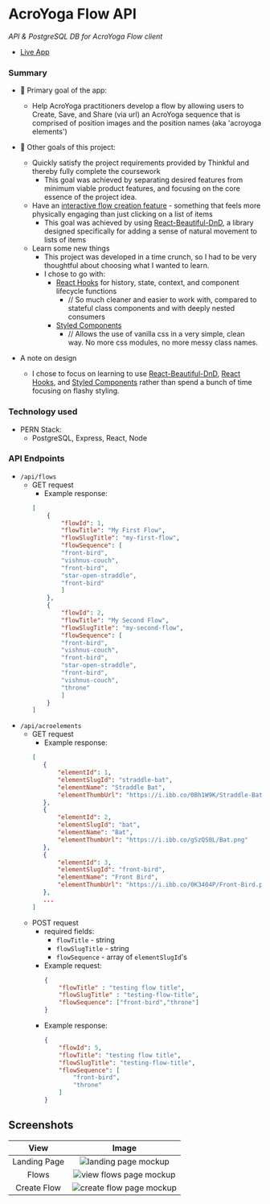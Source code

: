 # AcroYoga Flow API

_API & PostgreSQL DB for AcroYoga Flow client_

- [Live App](https://acroyoga-flow.vercel.app/)


### Summary
- 🎯 Primary goal of the app:
    - Help AcroYoga practitioners develop a flow by allowing users to Create, Save, and Share (via url) an AcroYoga sequence that is comprised of position images and the position names (aka 'acroyoga elements')

- 🎯 Other goals of this project:
    - Quickly satisfy the project requirements provided by Thinkful and thereby fully complete the coursework
        - This goal was achieved by separating desired features from minimum viable product features, and focusing on the core essence of the project idea.
    - Have an [interactive flow creation feature](https://acroyoga-flow.vercel.app/create/flow) - something that feels more physically engaging than just clicking on a list of items
        - This goal was achieved by using [React-Beautiful-DnD](https://www.npmjs.com/package/react-beautiful-dnd), a library designed specifically for adding a sense of natural movement to lists of items
    - Learn some new things
        - This project was developed in a time crunch, so I had to be very thoughtful about choosing what I wanted to learn.
        - I chose to go with: 
            - [React Hooks](https://reactjs.org/docs/hooks-intro.html) for history, state, context, and component lifecycle functions
                - // So much cleaner and easier to work with, compared to stateful class components and with deeply nested consumers
            - [Styled Components](https://styled-components.com/)
                - // Allows the use of vanilla css in a very simple, clean way. No more css modules, no more messy class names.

- A note on design
    - I chose to focus on learning to use [React-Beautiful-DnD](https://www.npmjs.com/package/react-beautiful-dnd), [React Hooks](https://reactjs.org/docs/hooks-intro.html), and [Styled Components](https://styled-components.com/) rather than spend a bunch of time focusing on flashy styling.
            
### Technology used

- PERN Stack: 
    - PostgreSQL, Express, React, Node

### API Endpoints
- `/api/flows`
    - GET request
        - Example response:
        ```json
        [
            {
                "flowId": 1,
                "flowTitle": "My First Flow",
                "flowSlugTitle": "my-first-flow",
                "flowSequence": [
                "front-bird",
                "vishnus-couch",
                "front-bird",
                "star-open-straddle",
                "front-bird"
                ]
            },
            {
                "flowId": 2,
                "flowTitle": "My Second Flow",
                "flowSlugTitle": "my-second-flow",
                "flowSequence": [
                "front-bird",
                "vishnus-couch",
                "front-bird",
                "star-open-straddle",
                "front-bird",
                "vishnus-couch",
                "throne"
                ]
            }
        ]
        ```
- `/api/acroelements`
    - GET request
         - Example response:
         ```json
         [
            {
                "elementId": 1,
                "elementSlugId": "straddle-bat",
                "elementName": "Straddle Bat",
                "elementThumbUrl": "https://i.ibb.co/0Bh1W9K/Straddle-Bat.png"
            },
            {
                "elementId": 2,
                "elementSlugId": "bat",
                "elementName": "Bat",
                "elementThumbUrl": "https://i.ibb.co/gSzQS0L/Bat.png"
            },
            {
                "elementId": 3,
                "elementSlugId": "front-bird",
                "elementName": "Front Bird",
                "elementThumbUrl": "https://i.ibb.co/0K3404P/Front-Bird.png"
            },
            ...
        ]
         ```
    - POST request
        - required fields:
            - `flowTitle` - string
            - `flowSlugTitle` - string
            - `flowSequence` - array of `elementSlugId`'s
        - Example request: 
            ```json
            {
                "flowTitle" : "testing flow title",
                "flowSlugTitle" : "testing-flow-title",
                "flowSequence": ["front-bird","throne"]
            }
            ```
        - Example response: 
            ```json
            {
                "flowId": 5,
                "flowTitle": "testing flow title",
                "flowSlugTitle": "testing-flow-title",
                "flowSequence": [
                    "front-bird",
                    "throne"
                ]
            }
            ```

## Screenshots
| View |Image |
|:----:|:------:|
| Landing Page | ![landing page mockup](https://i.ibb.co/SQFV7wp/acroyogaflows-mockup-view-landing-page.png)| 
| Flows | ![view flows page mockup](https://i.ibb.co/Qr3Vr87/acroyogaflows-mockup-view-flows.png)| 
| Create Flow | ![create flow page mockup](https://i.ibb.co/3kSJM38/acroyogaflows-mockup-create-flow.png) | 
